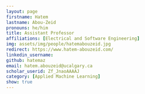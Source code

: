 ```yaml
---
layout: page
firstname: Hatem
lastname: Abou-Zeid
pronouns: he/him
title: Assistant Professor
affiliations: [Electrical and Software Engineering]
img: assets/img/people/hatemabouzeid.jpg
redirect: https://www.hatem-abouzeid.com/
linkedin_username: 
github: hatemaz
email: hatem.abouzeid@ucalgary.ca
scholar_userid: Zf_JnaoAAAAJ
category: [Applied Machine Learning]
show: true
---
```

